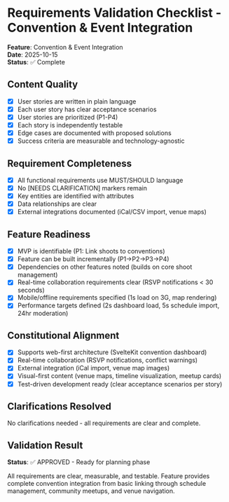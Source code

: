 # Requirements Validation Checklist - Convention & Event Integration

**Feature**: Convention & Event Integration  
**Date**: 2025-10-15  
**Status**: ✅ Complete

## Content Quality

- [x] User stories are written in plain language
- [x] Each user story has clear acceptance scenarios
- [x] User stories are prioritized (P1-P4)
- [x] Each story is independently testable
- [x] Edge cases are documented with proposed solutions
- [x] Success criteria are measurable and technology-agnostic

## Requirement Completeness

- [x] All functional requirements use MUST/SHOULD language
- [x] No [NEEDS CLARIFICATION] markers remain
- [x] Key entities are identified with attributes
- [x] Data relationships are clear
- [x] External integrations documented (iCal/CSV import, venue maps)

## Feature Readiness

- [x] MVP is identifiable (P1: Link shoots to conventions)
- [x] Feature can be built incrementally (P1→P2→P3→P4)
- [x] Dependencies on other features noted (builds on core shoot management)
- [x] Real-time collaboration requirements clear (RSVP notifications < 30 seconds)
- [x] Mobile/offline requirements specified (1s load on 3G, map rendering)
- [x] Performance targets defined (2s dashboard load, 5s schedule import, 24hr moderation)

## Constitutional Alignment

- [x] Supports web-first architecture (SvelteKit convention dashboard)
- [x] Real-time collaboration (RSVP notifications, conflict warnings)
- [x] External integration (iCal import, venue map images)
- [x] Visual-first content (venue maps, timeline visualization, meetup cards)
- [x] Test-driven development ready (clear acceptance scenarios per story)

## Clarifications Resolved

No clarifications needed - all requirements are clear and complete.

## Validation Result

**Status**: ✅ APPROVED - Ready for planning phase

All requirements are clear, measurable, and testable. Feature provides complete convention integration from basic linking through schedule management, community meetups, and venue navigation.
